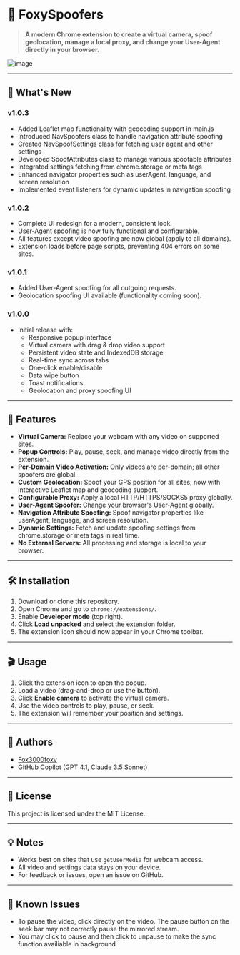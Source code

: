# 🦊 FoxySpoofers

> **A modern Chrome extension to create a virtual camera, spoof geolocation, manage a local proxy, and change your User-Agent directly in your browser.**

![image](https://github.com/user-attachments/assets/c8fef2b6-440e-46e9-b302-886d2fadc69c)

---

## 🚨 What's New
### v1.0.3
- Added Leaflet map functionality with geocoding support in main.js
- Introduced NavSpoofers class to handle navigation attribute spoofing
- Created NavSpoofSettings class for fetching user agent and other settings
- Developed SpoofAttributes class to manage various spoofable attributes
- Integrated settings fetching from chrome.storage or meta tags
- Enhanced navigator properties such as userAgent, language, and screen resolution
- Implemented event listeners for dynamic updates in navigation spoofing

### v1.0.2
- Complete UI redesign for a modern, consistent look.
- User-Agent spoofing is now fully functional and configurable.
- All features except video spoofing are now global (apply to all domains).
- Extension loads before page scripts, preventing 404 errors on some sites.

### v1.0.1
- Added User-Agent spoofing for all outgoing requests.
- Geolocation spoofing UI available (functionality coming soon).

### v1.0.0
- Initial release with:
  - Responsive popup interface
  - Virtual camera with drag & drop video support
  - Persistent video state and IndexedDB storage
  - Real-time sync across tabs
  - One-click enable/disable
  - Data wipe button
  - Toast notifications
  - Geolocation and proxy spoofing UI

---

## 🚀 Features

- **Virtual Camera:** Replace your webcam with any video on supported sites.
- **Popup Controls:** Play, pause, seek, and manage video directly from the extension.
- **Per-Domain Video Activation:** Only videos are per-domain; all other spoofers are global.
- **Custom Geolocation:** Spoof your GPS position for all sites, now with interactive Leaflet map and geocoding support.
- **Configurable Proxy:** Apply a local HTTP/HTTPS/SOCKS5 proxy globally.
- **User-Agent Spoofer:** Change your browser's User-Agent globally.
- **Navigation Attribute Spoofing:** Spoof navigator properties like userAgent, language, and screen resolution.
- **Dynamic Settings:** Fetch and update spoofing settings from chrome.storage or meta tags in real time.
- **No External Servers:** All processing and storage is local to your browser.

---

## 🛠️ Installation

1. Download or clone this repository.
2. Open Chrome and go to `chrome://extensions/`.
3. Enable **Developer mode** (top right).
4. Click **Load unpacked** and select the extension folder.
5. The extension icon should now appear in your Chrome toolbar.

---

## 🎬 Usage

1. Click the extension icon to open the popup.
2. Load a video (drag-and-drop or use the button).
3. Click **Enable camera** to activate the virtual camera.
4. Use the video controls to play, pause, or seek.
5. The extension will remember your position and settings.

---

## 👤 Authors

- [Fox3000foxy](https://github.com/fox3000foxy)
- GitHub Copilot (GPT 4.1, Claude 3.5 Sonnet)

---

## 📄 License

This project is licensed under the MIT License.

---

## 💡 Notes

- Works best on sites that use `getUserMedia` for webcam access.
- All video and settings data stays on your device.
- For feedback or issues, open an issue on GitHub.

---

## 🦋 Known Issues

- To pause the video, click directly on the video. The pause button on the seek bar may not correctly pause the mirrored stream.
- You may click to pause and then click to unpause to make the sync function availiable in background
